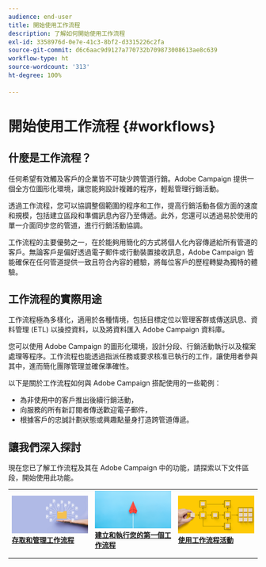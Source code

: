 ```yaml
---
audience: end-user
title: 開始使用工作流程
description: 了解如何開始使用工作流程
exl-id: 3358976d-0e7e-41c3-8bf2-d3315226c2fa
source-git-commit: d6c6aac9d9127a770732b709873008613ae8c639
workflow-type: ht
source-wordcount: '313'
ht-degree: 100%

---
```


# 開始使用工作流程 {#workflows}

## 什麼是工作流程？

任何希望有效觸及客戶的企業皆不可缺少跨管道行銷。Adobe Campaign 提供一個全方位圖形化環境，讓您能夠設計複雜的程序，輕鬆管理行銷活動。

透過工作流程，您可以協調整個範圍的程序和工作，提高行銷活動各個方面的速度和規模，包括建立區段和準備訊息內容乃至傳遞。此外，您還可以透過易於使用的單一介面同步您的管道，進行行銷活動協調。

工作流程的主要優勢之一，在於能夠用簡化的方式將個人化內容傳遞給所有管道的客戶。無論客戶是偏好透過電子郵件或行動裝置接收訊息，Adobe Campaign 皆能確保在任何管道提供一致且符合內容的體驗，將每位客戶的歷程轉變為獨特的體驗。

## 工作流程的實際用途

工作流程極為多樣化，適用於各種情境，包括目標定位以管理客群或傳送訊息、資料管理 (ETL) 以操控資料，以及將資料匯入 Adobe Campaign 資料庫。

您可以使用 Adobe Campaign 的圖形化環境，設計分段、行銷活動執行以及檔案處理等程序。工作流程也能透過指派任務或要求核准已執行的工作，讓使用者參與其中，進而簡化團隊管理並確保準確性。

以下是關於工作流程如何與 Adobe Campaign 搭配使用的一些範例：

* 為非使用中的客戶推出後續行銷活動，
* 向服務的所有新訂閱者傳送歡迎電子郵件，
* 根據客戶的忠誠計劃狀態或興趣點量身打造跨管道傳遞。

## 讓我們深入探討

現在您已了解工作流程及其在 Adobe Campaign 中的功能，請探索以下文件區段，開始使用此功能。

<table style="table-layout:fixed"><tr style="border: 0;">
<td>
<a href="access-monitor.md">
<img alt="存取並管理工作流程" src="assets/do-not-localize/workflow-access.jpeg">
</a>
<div>
<a href="access-monitor.md"><strong>存取和管理工作流程</strong></a>
</div>
<p>
</td>
<td>
<a href="create-workflow.md">
<img alt="建立和執行您的第一個工作流程" src="assets/do-not-localize/workflow-create.jpeg">
</a>
<div><a href="create-workflow.md"><strong>建立和執行您的第一個工作流程</strong>
</div>
<p>
</td>
<td>
<a href="activities/about-activities.md">
<img alt="使用工作流程活動" src="assets/do-not-localize/workflow-activities.jpeg">
</a>
<div>
<a href="activities/about-activities.md"><strong>使用工作流程活動</strong></a>
</div>
<p></td>
</tr></table>